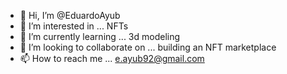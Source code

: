 - 👋 Hi, I’m @EduardoAyub
- 👀 I’m interested in ... NFTs 
- 🌱 I’m currently learning ... 3d modeling
- 💞️ I’m looking to collaborate on ... building an NFT marketplace
- 📫 How to reach me ... e.ayub92@gmail.com

<!---
EduardoAyub/EduardoAyub is a ✨ special ✨ repository because its `README.md` (this file) appears on your GitHub profile.
You can click the Preview link to take a look at your changes.
--->
